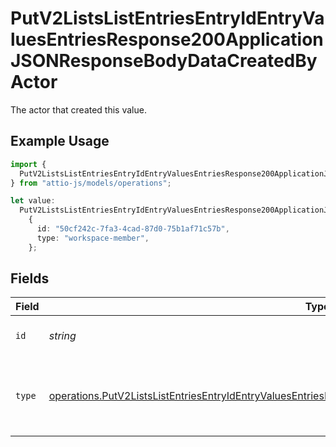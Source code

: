 # PutV2ListsListEntriesEntryIdEntryValuesEntriesResponse200ApplicationJSONResponseBodyDataCreatedByActor

The actor that created this value.

## Example Usage

```typescript
import {
  PutV2ListsListEntriesEntryIdEntryValuesEntriesResponse200ApplicationJSONResponseBodyDataCreatedByActor,
} from "attio-js/models/operations";

let value:
  PutV2ListsListEntriesEntryIdEntryValuesEntriesResponse200ApplicationJSONResponseBodyDataCreatedByActor =
    {
      id: "50cf242c-7fa3-4cad-87d0-75b1af71c57b",
      type: "workspace-member",
    };
```

## Fields

| Field                                                                                                                                                                                                                              | Type                                                                                                                                                                                                                               | Required                                                                                                                                                                                                                           | Description                                                                                                                                                                                                                        |
| ---------------------------------------------------------------------------------------------------------------------------------------------------------------------------------------------------------------------------------- | ---------------------------------------------------------------------------------------------------------------------------------------------------------------------------------------------------------------------------------- | ---------------------------------------------------------------------------------------------------------------------------------------------------------------------------------------------------------------------------------- | ---------------------------------------------------------------------------------------------------------------------------------------------------------------------------------------------------------------------------------- |
| `id`                                                                                                                                                                                                                               | *string*                                                                                                                                                                                                                           | :heavy_minus_sign:                                                                                                                                                                                                                 | An ID to identify the actor.                                                                                                                                                                                                       |
| `type`                                                                                                                                                                                                                             | [operations.PutV2ListsListEntriesEntryIdEntryValuesEntriesResponse200ApplicationJSONResponseBodyDataType](../../models/operations/putv2listslistentriesentryidentryvaluesentriesresponse200applicationjsonresponsebodydatatype.md) | :heavy_minus_sign:                                                                                                                                                                                                                 | The type of actor. [Read more information on actor types here](/docs/actors).                                                                                                                                                      |